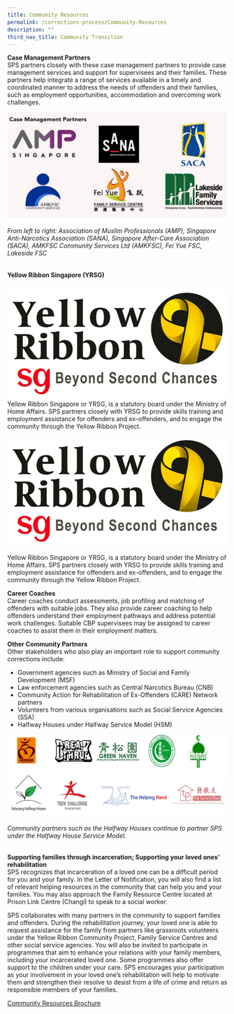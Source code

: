 ```yaml
---
title: Community Resources
permalink: /corrections-process/Community-Resources
description: ""
third_nav_title: Community Transition
---
```

**Case Management Partners**<br> 
SPS partners closely with these case management partners to provide case management services and support for supervisees and their families. 
These partners help integrate a range of services available in a timely and coordinated manner to address the needs of offenders and their families, such as employment opportunities, accommodation and overcoming work challenges.

![](/images/Rehabilitation/case%20management%20partners.png)
###### From left to right: Association of Muslim Professionals (AMP), Singapore Anti-Narcotics Association (SANA), Singapore After-Care Association (SACA), AMKFSC Community Services Ltd (AMKFSC), Fei Yue FSC, Lakeside FSC

**Yellow Ribbon Singapore (YRSG)**
<td style="width: 50%; vertical-align: middle"><h5></h5></td>
<td style="width: 50%;"><div class="container">
  <div class="row">
    <div class="col">
    <img src="/images/Rehabilitation/YRSG.png" alt="" />
    </div>
    <div class="col">
      Yellow Ribbon Singapore or YRSG, is a statutory board under the Ministry of Home Affairs. SPS partners closely with YRSG to provide skills training and employment assistance for offenders and ex-offenders, and to engage the community through the Yellow Ribbon Project.
    </div>
  </div>
 </div>

	
	
	
![](/images/Rehabilitation/YRSG.png)

Yellow Ribbon Singapore or YRSG, is a statutory board under the Ministry of Home Affairs. SPS partners closely with YRSG to provide skills training and employment assistance for offenders and ex-offenders, and to engage the community through the Yellow Ribbon Project.

**Career Coaches**<br>
Career coaches conduct assessments, job profiling and matching of offenders with suitable jobs. They also provide career coaching to help offenders understand their employment pathways and address potential work challenges. Suitable CBP supervisees may be assigned to career coaches to assist them in their employment matters.

**Other Community Partners**<br>
Other stakeholders who also play an important role to support community corrections include:
* Government agencies such as Ministry of Social and Family Development (MSF)
* Law enforcement agencies such as Central Narcotics Bureau (CNB)
* Community Action for Rehabilitation of Ex-Offenders (CARE) Network partners
* Volunteers from various organisations such as Social Service Agencies (SSA)
* Halfway Houses under Halfway Service Model (HSM)

![](/images/HWH.png)
###### Community partners such as the Halfway Houses continue to partner SPS under the Halfway House Service Model.

**Supporting families through incarceration; Supporting your loved ones’ rehabilitation**<br>
SPS recognizes that incarceration of a loved one can be a difficult period for you and your family. In the Letter of Notification, you will also find a list of relevant helping resources in the community that can help you and your families. You may also approach the Family Resource Centre located at Prison Link Centre (Changi) to speak to a social worker.

SPS collaborates with many partners in the community to support families and offenders. During the rehabilitation journey, your loved one is able to request assistance for the family from partners like grassroots volunteers under the Yellow Ribbon Community Project, Family Service Centres and other social service agencies. You will also be invited to participate in programmes that aim to enhance your relations with your family members, including your incarcerated loved one. Some programmes also offer support to the children under your care. 
SPS encourages your participation as your involvement in your loved one’s rehabilitation will help to motivate them and strengthen their resolve to desist from a life of crime and return as responsible members of your families.

[Community Resources Brochure](/files/SPS%20-%20Community%20Resources%20Brochure.pdf)